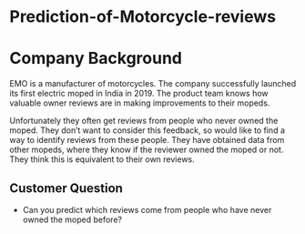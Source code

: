 # Prediction-of-Motorcycle-reviews
# Company Background
EMO is a manufacturer of motorcycles. The company successfully launched its first electric moped in India in 2019. The product team knows how valuable owner reviews are in making improvements to their mopeds. 

Unfortunately they often get reviews from people who never owned the moped. They don’t want to consider this feedback, so would like to find a way to identify reviews from these people. They have obtained data from other mopeds, where they know if the reviewer owned the moped or not. They think this is equivalent to their own reviews.   


## Customer Question
- Can you predict which reviews come from people who have never owned the moped before? 
